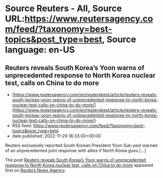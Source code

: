 # Source Reuters - All, Source URL:https://www.reutersagency.com/feed/?taxonomy=best-topics&post_type=best, Source language: en-US

## Reuters reveals South Korea’s Yoon warns of unprecedented response to North Korea nuclear test, calls on China to do more
 - [https://www.reutersagency.com/en/reutersbest/article/reuters-reveals-south-koreas-yoon-warns-of-unprecedented-response-to-north-korea-nuclear-test-calls-on-china-to-do-more/](https://www.reutersagency.com/en/reutersbest/article/reuters-reveals-south-koreas-yoon-warns-of-unprecedented-response-to-north-korea-nuclear-test-calls-on-china-to-do-more/)
 - RSS feed: https://www.reutersagency.com/feed/?taxonomy=best-topics&post_type=best
 - date published: 2022-11-29 16:33:00+00:00

<p>Reuters exclusively reported South Korean President Yoon Suk-yeol warned of an unprecedented joint response with allies if North Korea goes [&#8230;]</p>
<p>The post <a href="https://www.reutersagency.com/en/reutersbest/article/reuters-reveals-south-koreas-yoon-warns-of-unprecedented-response-to-north-korea-nuclear-test-calls-on-china-to-do-more/" rel="nofollow">Reuters reveals South Korea’s Yoon warns of unprecedented response to North Korea nuclear test, calls on China to do more</a> appeared first on <a href="https://www.reutersagency.com/en/" rel="nofollow">Reuters News Agency</a>.</p>

